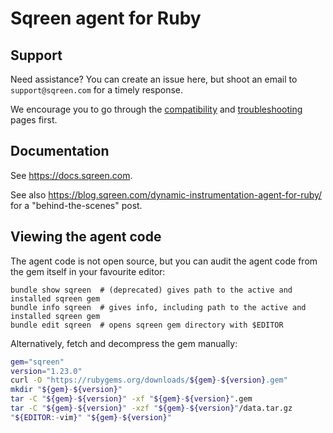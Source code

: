 # Sqreen agent for Ruby

## Support

Need assistance? You can create an issue here, but shoot an email to `support@sqreen.com` for a timely response.

We encourage you to go through the [compatibility](https://docs.sqreen.com/ruby/compatibility/) and [troubleshooting](https://docs.sqreen.com/ruby/troubleshooting/) pages first.

## Documentation

See https://docs.sqreen.com.

See also https://blog.sqreen.com/dynamic-instrumentation-agent-for-ruby/ for a "behind-the-scenes" post.

## Viewing the agent code

The agent code is not open source, but you can audit the agent code from the gem itself in your favourite editor:

```
bundle show sqreen  # (deprecated) gives path to the active and installed sqreen gem
bundle info sqreen  # gives info, including path to the active and installed sqreen gem
bundle edit sqreen  # opens sqreen gem directory with $EDITOR
```

Alternatively, fetch and decompress the gem manually:

```bash
gem="sqreen"
version="1.23.0"
curl -O "https://rubygems.org/downloads/${gem}-${version}.gem"
mkdir "${gem}-${version}"
tar -C "${gem}-${version}" -xf "${gem}-${version}".gem
tar -C "${gem}-${version}" -xzf "${gem}-${version}"/data.tar.gz
"${EDITOR:-vim}" "${gem}-${version}"
```
